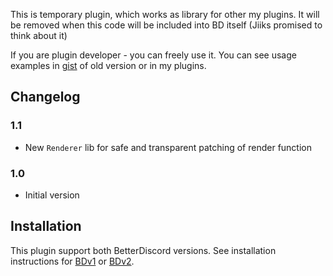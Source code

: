 This is temporary plugin, which works as library for other my plugins. It will be removed when this code will be included into BD itself (Jiiks promised to think about it)

If you are plugin developer - you can freely use it. You can see usage examples in [gist](https://gist.github.com/samogot/736dc6289c9fdb9d1f12aba253d530f5) of old version or in my plugins.

## Changelog

### 1.1
- New `Renderer` lib for safe and transparent patching of render function 

### 1.0
- Initial version

## Installation

This plugin support both BetterDiscord versions. See installation instructions for [BDv1](../../v1#installation) or [BDv2](../README.md#installation).
